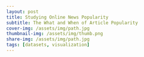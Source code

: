 ```yaml
---
layout: post
title: Studying Online News Popularity
subtitle: The What and When of Article Popularity
cover-img: /assets/img/path.jpg
thumbnail-img: /assets/img/thumb.png
share-img: /assets/img/path.jpg
tags: [datasets, visualization]
---
```

